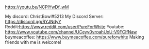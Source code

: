https://youtu.be/NCPlYwDf_wM

My discord: ChristBowl#5213
My Discord Server: https://discord.gg/RYJNdyY
Reddit:https://www.reddit.com/user/PureForWhite
Youtube: https://www.youtube.com/channel/UCeyv0vrpahUxU-V9FClfNaw
buymeacoffee: https://www.buymeacoffee.com/pureforwhite
Making friends with me is welcome!
